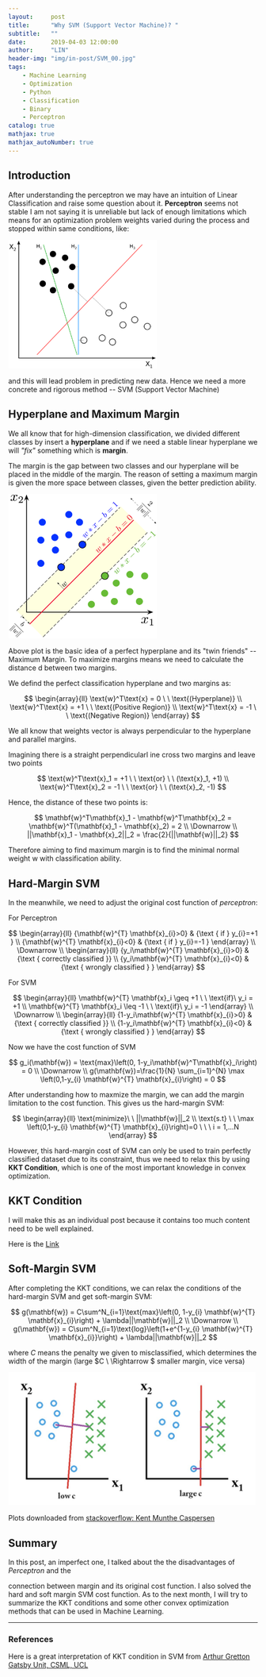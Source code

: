 ```yaml
---
layout:     post
title:      "Why SVM (Support Vector Machine)? "
subtitle:   ""
date:       2019-04-03 12:00:00
author:     "LIN"
header-img: "img/in-post/SVM_00.jpg"
tags:
    - Machine Learning
    - Optimization    
    - Python
    - Classification
    - Binary
    - Perceptron
catalog: true
mathjax: true
mathjax_autoNumber: true
---
```


## Introduction

After understanding the perceptron we may have an intuition of Linear Classification and raise some question about it. **Perceptron** seems not stable I am not saying it is unreliable but lack of enough limitations which means for an optimization problem weights varied during the process and stopped within same conditions, like:

<img src="/img/in-post/SVM_01.jpg" width="300">

and this will lead problem in predicting new data. Hence we need a more concrete and rigorous method -- SVM (Support Vector Machine)



## Hyperplane and Maximum Margin

We all know that for high-dimension classification, we divided different classes by insert a **hyperplane** and if we need a stable linear hyperplane we will *"fix"* something which is **margin**.

The margin is the gap between two classes and our hyperplane will be placed in the middle of the margin. The reason of setting a maximum margin is given the more space between classes, given the better prediction ability.



<img src="/img/in-post/SVM_02.jpg" width="300">



Above plot is the basic idea of a perfect hyperplane and its "twin friends" -- Maximum Margin. To maximize margins means we need to calculate the distance $\text{d}$ between two margins. 

We defind the perfect classification hyperplane and two margins as:


$$
\begin{array}{ll}
\text{w}^T\text{x} = 0 \ \ \text{(Hyperplane)}
\\
\text{w}^T\text{x} = +1 \ \ \text{(Positive Region)}
\\
\text{w}^T\text{x} = -1 \ \ \text{(Negative Region)}
\end{array}
$$


We all know that weights vector is always perpendicular to the hyperplane and parallel margins. 

Imagining there is a straight perpendicularl ine cross two margins and leave two points


$$
\text{w}^T\text{x}_1 =  +1 \  \  \text{or} \ \ (\text{x}_1, +1)
\\
\text{w}^T\text{x}_2 =  -1 \  \  \text{or} \ \ (\text{x}_2, -1)
$$


Hence, the distance of these two points is:


$$
\mathbf{w}^T\mathbf{x}_1 - \mathbf{w}^T\mathbf{x}_2 = \mathbf{w}^T(\mathbf{x}_1 -  \mathbf{x}_2) = 2
\\
\Downarrow
\\
||\mathbf{x}_1 - \mathbf{x}_2||_2 = \frac{2}{||\mathbf{w}||_2}
$$


Therefore aiming to find maximum margin is to find the minimal normal weight $\text{w}$ with classification ability.



## Hard-Margin SVM

In the meanwhile, we need to adjust the original cost function of *perceptron*:

For Perceptron


$$
\begin{array}{ll}
{\mathbf{w}^{T} \mathbf{x}_{i}>0} & {\text { if } y_{i}=+1 }
\\ 
{\mathbf{w}^{T} \mathbf{x}_{i}<0} & {\text { if } y_{i}=-1 }
\end{array}
\\
\Downarrow
\\
\begin{array}{ll}
{y_i\mathbf{w}^{T} \mathbf{x}_{i}>0} & {\text { correctly classified }}
\\ 
{y_i\mathbf{w}^{T} \mathbf{x}_{i}<0} & {\text { wrongly classified } }
\end{array}
$$


For SVM


$$
\begin{array}{ll}
\mathbf{w}^{T} \mathbf{x}_i \geq  +1 \ \ \text{if}\ y_i = +1
\\
\mathbf{w}^{T} \mathbf{x}_i \leq  -1 \ \ \text{if}\ y_i = -1
\end{array}
\\
\Downarrow
\\
\begin{array}{ll}
{1-y_i\mathbf{w}^{T} \mathbf{x}_{i}>0} & {\text { correctly classified }}
\\ 
{1-y_i\mathbf{w}^{T} \mathbf{x}_{i}<0} & {\text { wrongly classified } }
\end{array}
$$


Now we have the cost function of SVM


$$
g_i(\mathbf{w}) = \text{max}\left(0, 1-y_i\mathbf{w}^T\mathbf{x}_i\right) = 0
\\
\Downarrow
\\
g(\mathbf{w})=\frac{1}{N} \sum_{i=1}^{N} \max \left(0,1-y_{i} \mathbf{w}^{T} \mathbf{x}_{i}\right) = 0
$$


After understanding how to maxmize the margin, we can add the margin limitation to the cost function. This gives us the hard-margin SVM:


$$
\begin{array}{ll}
\text{minimize}\  \ ||\mathbf{w}||_2
\\
\text{s.t} \ \ 
\max \left(0,1-y_{i} \mathbf{w}^{T} \mathbf{x}_{i}\right)=0 \ \ \ i = 1,...N 
\end{array}
$$


However, this hard-margin cost of SVM can only be used to train perfectly classified dataset due to its constraint, thus we need to relax this by using **KKT Condition**, which is   one of the most important knowledge in convex optimization. 



## KKT Condition

I will make this as an individual post because it contains too much content need to be well explained.

Here is the [Link]() 

## Soft-Margin SVM

After completing the KKT conditions, we can relax the conditions of the hard-margin SVM and get soft-margin SVM:


$$
g(\mathbf{w}) = C\sum^N_{i=1}\text{max}\left(0, 1-y_{i} \mathbf{w}^{T} \mathbf{x}_{i}\right) + \lambda||\mathbf{w}||_2
\\
\Downarrow
\\
g(\mathbf{w}) = C\sum^N_{i=1}\text{log}\left(1+e^{1-y_{i} \mathbf{w}^{T} \mathbf{x}_{i}}\right) + \lambda||\mathbf{w}||_2
$$


where $C$ means the penalty we given to misclassified, which determines the width of the  margin (large $C \ \Rightarrow $  smaller margin, vice versa)



<img src="/img/in-post/SVM_03.jpg" width="500">

Plots downloaded from [stackoverflow: Kent Munthe Caspersen](<https://stats.stackexchange.com/questions/31066/what-is-the-influence-of-c-in-svms-with-linear-kernel>) 

## Summary

In this post, an imperfect one, I talked about the the disadvantages of *Perceptron* and the 

connection between margin and its original cost function. I also solved the hard and soft margin SVM cost function. As to the next month, I will try to summarize the KKT conditions and some other convex optimization methods that can be used in Machine Learning. 



----------

### References

Here is a great interpretation of KKT condition in SVM from [Arthur Gretton
Gatsby Unit, CSML, UCL](<http://www.gatsby.ucl.ac.uk/~gretton/coursefiles/Slides5A.pdf>)

